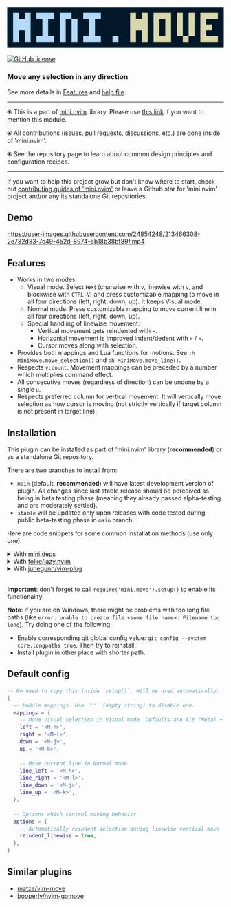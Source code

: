 <div align="center"> <img src="https://github.com/echasnovski/media/blob/main/mini.nvim/logo-2/logo-move_readme.png" alt="mini.move"/> </div>

<!-- badges: start -->
[![GitHub license](https://badgen.net/github/license/echasnovski/mini.nvim)](https://github.com/echasnovski/mini.nvim/blob/main/LICENSE)
<!-- badges: end -->

### Move any selection in any direction

See more details in [Features](#features) and [help file](doc/mini-move.txt).

---

⦿ This is a part of [mini.nvim](https://github.com/echasnovski/mini.nvim) library. Please use [this link](https://github.com/echasnovski/mini.nvim/blob/main/readmes/mini-move.md) if you want to mention this module.

⦿ All contributions (issues, pull requests, discussions, etc.) are done inside of 'mini.nvim'.

⦿ See the repository page to learn about common design principles and configuration recipes.

---

If you want to help this project grow but don't know where to start, check out [contributing guides of 'mini.nvim'](https://github.com/echasnovski/mini.nvim/blob/main/CONTRIBUTING.md) or leave a Github star for 'mini.nvim' project and/or any its standalone Git repositories.

## Demo

https://user-images.githubusercontent.com/24854248/213466308-2e732d83-7c49-452d-8974-6b18b38bf89f.mp4

## Features

- Works in two modes:
    - Visual mode. Select text (charwise with `v`, linewise with `V`, and blockwise with `CTRL-V`) and press customizable mapping to move in all four directions (left, right, down, up). It keeps Visual mode.
    - Normal mode. Press customizable mapping to move current line in all four directions (left, right, down, up).
    - Special handling of linewise movement:
        - Vertical movement gets reindented with `=`.
        - Horizontal movement is improved indent/dedent with `>` / `<`.
        - Cursor moves along with selection.
- Provides both mappings and Lua functions for motions. See `:h MiniMove.move_selection()` and `:h MiniMove.move_line()`.
- Respects `v:count`. Movement mappings can be preceded by a number which multiplies command effect.
- All consecutive moves (regardless of direction) can be undone by a single `u`.
- Respects preferred column for vertical movement. It will vertically move selection as how cursor is moving (not strictly vertically if target column is not present in target line).

## Installation

This plugin can be installed as part of 'mini.nvim' library (**recommended**) or as a standalone Git repository.

There are two branches to install from:

- `main` (default, **recommended**) will have latest development version of plugin. All changes since last stable release should be perceived as being in beta testing phase (meaning they already passed alpha-testing and are moderately settled).
- `stable` will be updated only upon releases with code tested during public beta-testing phase in `main` branch.

Here are code snippets for some common installation methods (use only one):

<details>
<summary>With <a href="https://github.com/echasnovski/mini.nvim/blob/main/readmes/mini-deps.md">mini.deps</a></summary>
<table>
    <thead>
        <tr>
            <th>Github repo</th>
            <th>Branch</th> <th>Code snippet</th>
        </tr>
    </thead>
    <tbody>
        <tr>
            <td rowspan=2>'mini.nvim' library</td> <td>Main</td> <td rowspan=2><i>Follow recommended 'mini.deps' installation</i></td>
        </tr>
        <tr>
            <td>Stable</td>
        </tr>
        <tr>
            <td rowspan=2>Standalone plugin</td> <td>Main</td> <td><code>add('echasnovski/mini.move')</code></td>
        </tr>
        <tr>
            <td>Stable</td> <td><code>add({ source = 'echasnovski/mini.move', checkout = 'stable' })</code></td>
        </tr>
    </tbody>
</table>
</details>

<details>
<summary>With <a href="https://github.com/folke/lazy.nvim">folke/lazy.nvim</a></summary>
<table>
    <thead>
        <tr>
            <th>Github repo</th>
            <th>Branch</th> <th>Code snippet</th>
        </tr>
    </thead>
    <tbody>
        <tr>
            <td rowspan=2>'mini.nvim' library</td>
            <td>Main</td> <td><code>{ 'echasnovski/mini.nvim', version = false },</code></td>
        </tr>
        <tr>
            <td>Stable</td> <td><code>{ 'echasnovski/mini.nvim', version = '*' },</code></td>
        </tr>
        <tr>
            <td rowspan=2>Standalone plugin</td>
            <td>Main</td> <td><code>{ 'echasnovski/mini.move', version = false },</code></td>
        </tr>
        <tr>
            <td>Stable</td> <td><code>{ 'echasnovski/mini.move', version = '*' },</code></td>
        </tr>
    </tbody>
</table>
</details>

<details>
<summary>With <a href="https://github.com/junegunn/vim-plug">junegunn/vim-plug</a></summary>
<table>
    <thead>
        <tr>
            <th>Github repo</th>
            <th>Branch</th> <th>Code snippet</th>
        </tr>
    </thead>
    <tbody>
        <tr>
            <td rowspan=2>'mini.nvim' library</td>
            <td>Main</td> <td><code>Plug 'echasnovski/mini.nvim'</code></td>
        </tr>
        <tr>
            <td>Stable</td> <td><code>Plug 'echasnovski/mini.nvim', { 'branch': 'stable' }</code></td>
        </tr>
        <tr>
            <td rowspan=2>Standalone plugin</td> <td>Main</td> <td><code>Plug 'echasnovski/mini.move'</code></td>
        </tr>
        <tr>
            <td>Stable</td> <td><code>Plug 'echasnovski/mini.move', { 'branch': 'stable' }</code></td>
        </tr>
    </tbody>
</table>
</details>

<br>

**Important**: don't forget to call `require('mini.move').setup()` to enable its functionality.

**Note**: if you are on Windows, there might be problems with too long file paths (like `error: unable to create file <some file name>: Filename too long`). Try doing one of the following:
- Enable corresponding git global config value: `git config --system core.longpaths true`. Then try to reinstall.
- Install plugin in other place with shorter path.

## Default config

```lua
-- No need to copy this inside `setup()`. Will be used automatically.
{
  -- Module mappings. Use `''` (empty string) to disable one.
  mappings = {
    -- Move visual selection in Visual mode. Defaults are Alt (Meta) + hjkl.
    left = '<M-h>',
    right = '<M-l>',
    down = '<M-j>',
    up = '<M-k>',

    -- Move current line in Normal mode
    line_left = '<M-h>',
    line_right = '<M-l>',
    line_down = '<M-j>',
    line_up = '<M-k>',
  },

  -- Options which control moving behavior
  options = {
    -- Automatically reindent selection during linewise vertical move
    reindent_linewise = true,
  },
}
```

## Similar plugins

- [matze/vim-move](https://github.com/matze/vim-move)
- [booperlv/nvim-gomove](https://github.com/booperlv/nvim-gomove)
